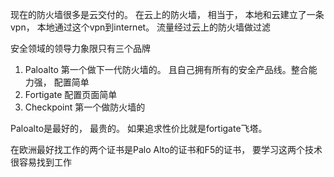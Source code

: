 
现在的防火墙很多是云交付的。 在云上的防火墙， 相当于， 本地和云建立了一条vpn， 本地通过这个vpn到internet。 流量经过云上的防火墙做过滤

安全领域的领导力象限只有三个品牌
1. Paloalto 第一个做下一代防火墙的。 且自己拥有所有的安全产品线。整合能力强， 配置简单
2. Fortigate 配置页面简单
4. Checkpoint 第一个做防火墙的

Paloalto是最好的， 最贵的。 如果追求性价比就是fortigate飞塔。 

在欧洲最好找工作的两个证书是Palo Alto的证书和F5的证书， 要学习这两个技术很容易找到工作
